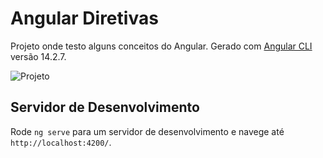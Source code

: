 # Angular Diretivas

Projeto onde testo alguns conceitos do Angular. Gerado com [Angular CLI](https://github.com/angular/angular-cli) versão 14.2.7.

![Projeto](https://i.ibb.co/LPKLyzG/angular-diretivas.png)

## Servidor de Desenvolvimento

Rode `ng serve` para um servidor de desenvolvimento e navege até `http://localhost:4200/`. 

